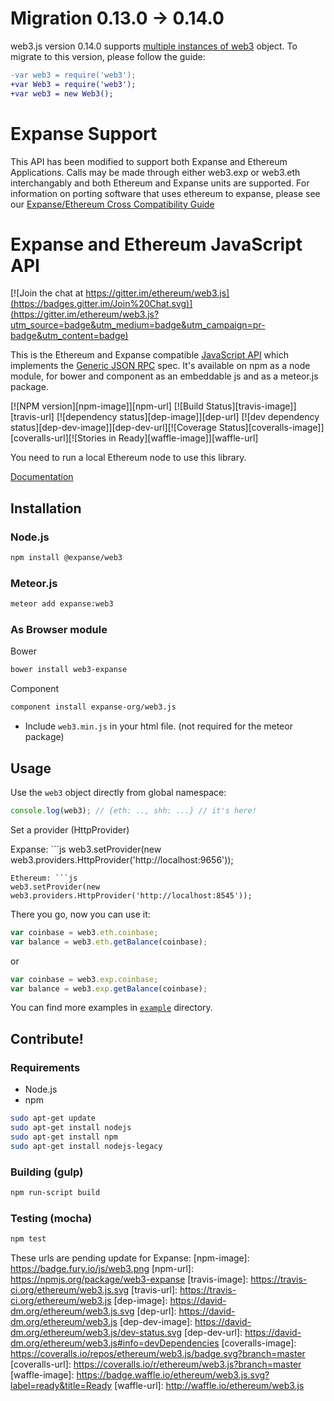 # Migration 0.13.0 -> 0.14.0

web3.js version 0.14.0 supports [multiple instances of web3](https://github.com/ethereum/web3.js/issues/297) object.
To migrate to this version, please follow the guide:

```diff
-var web3 = require('web3');
+var Web3 = require('web3');
+var web3 = new Web3();
```

# Expanse Support

This API has been modified to support both Expanse and Ethereum Applications. 
Calls may be made through either web3.exp or web3.eth interchangably and both Ethereum and Expanse units are supported.
For information on porting software that uses ethereum to expanse, please see our [Expanse/Ethereum Cross Compatibility Guide](https://github.com/expanse-org/wiki/wiki/Cross-Compatibility-Guide)

# Expanse and Ethereum JavaScript API

[![Join the chat at https://gitter.im/ethereum/web3.js](https://badges.gitter.im/Join%20Chat.svg)](https://gitter.im/ethereum/web3.js?utm_source=badge&utm_medium=badge&utm_campaign=pr-badge&utm_content=badge)

This is the Ethereum and Expanse compatible [JavaScript API](https://github.com/expanse-org/wiki/wiki/JavaScript-API)
which implements the [Generic JSON RPC](https://github.com/expanse-org/wiki/wiki/JSON-RPC) spec. It's available on npm as a node module, for bower and component as an embeddable js and as a meteor.js package.

[![NPM version][npm-image]][npm-url] [![Build Status][travis-image]][travis-url] [![dependency status][dep-image]][dep-url] [![dev dependency status][dep-dev-image]][dep-dev-url][![Coverage Status][coveralls-image]][coveralls-url][![Stories in Ready][waffle-image]][waffle-url]

<!-- [![browser support](https://ci.testling.com/ethereum/ethereum.js.png)](https://ci.testling.com/ethereum/ethereum.js) -->

You need to run a local Ethereum node to use this library.

[Documentation](https://github.com/expanse-org/wiki/wiki/JavaScript-API)

## Installation

### Node.js

```bash
npm install @expanse/web3
```

### Meteor.js

```bash
meteor add expanse:web3
```

### As Browser module
Bower

```bash
bower install web3-expanse
```

Component

```bash
component install expanse-org/web3.js
```

* Include `web3.min.js` in your html file. (not required for the meteor package)

## Usage
Use the `web3` object directly from global namespace:

```js
console.log(web3); // {eth: .., shh: ...} // it's here!
```

Set a provider (HttpProvider)

Expanse: ```js
web3.setProvider(new web3.providers.HttpProvider('http://localhost:9656'));
```
Ethereum: ```js
web3.setProvider(new web3.providers.HttpProvider('http://localhost:8545'));
```

There you go, now you can use it:

```js
var coinbase = web3.eth.coinbase;
var balance = web3.eth.getBalance(coinbase);
```
or
```js
var coinbase = web3.exp.coinbase;
var balance = web3.exp.getBalance(coinbase);
```

You can find more examples in [`example`](https://github.com/expanse-org/web3.js/tree/master/example) directory.


## Contribute!

### Requirements

* Node.js
* npm

```bash
sudo apt-get update
sudo apt-get install nodejs
sudo apt-get install npm
sudo apt-get install nodejs-legacy
```

### Building (gulp)

```bash
npm run-script build
```


### Testing (mocha)

```bash
npm test
```

These urls are pending update for Expanse:
[npm-image]: https://badge.fury.io/js/web3.png
[npm-url]: https://npmjs.org/package/web3-expanse
[travis-image]: https://travis-ci.org/ethereum/web3.js.svg
[travis-url]: https://travis-ci.org/ethereum/web3.js
[dep-image]: https://david-dm.org/ethereum/web3.js.svg
[dep-url]: https://david-dm.org/ethereum/web3.js
[dep-dev-image]: https://david-dm.org/ethereum/web3.js/dev-status.svg
[dep-dev-url]: https://david-dm.org/ethereum/web3.js#info=devDependencies
[coveralls-image]: https://coveralls.io/repos/ethereum/web3.js/badge.svg?branch=master
[coveralls-url]: https://coveralls.io/r/ethereum/web3.js?branch=master
[waffle-image]: https://badge.waffle.io/ethereum/web3.js.svg?label=ready&title=Ready
[waffle-url]: http://waffle.io/ethereum/web3.js

